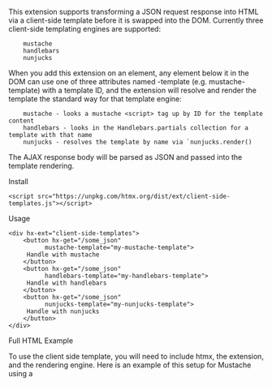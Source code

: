 This extension supports transforming a JSON request response into HTML via a client-side template before it is swapped into the DOM. Currently three client-side templating engines are supported:

```
    mustache
    handlebars
    nunjucks
```

When you add this extension on an element, any element below it in the DOM can use one of three attributes named <template-engine>-template (e.g. mustache-template) with a template ID, and the extension will resolve and render the template the standard way for that template engine:

```
    mustache - looks a mustache <script> tag up by ID for the template content
    handlebars - looks in the Handlebars.partials collection for a template with that name
    nunjucks - resolves the template by name via `nunjucks.render()
```

The AJAX response body will be parsed as JSON and passed into the template rendering.

Install

```
<script src="https://unpkg.com/htmx.org/dist/ext/client-side-templates.js"></script>
```

Usage

```
<div hx-ext="client-side-templates">
    <button hx-get="/some_json"
          mustache-template="my-mustache-template">
     Handle with mustache
    </button>
    <button hx-get="/some_json"
          handlebars-template="my-handlebars-template">
     Handle with handlebars
    </button>
    <button hx-get="/some_json"
          nunjucks-template="my-nunjucks-template">
     Handle with nunjucks
    </button>
</div>
```

Full HTML Example

To use the client side template, you will need to include htmx, the extension, and the rendering engine. Here is an example of this setup for Mustache using a <template> tag.

If you wish to put a template into another file, you can use a directive such as <script src="my-template" id="template-id" type="text/mustache">

```
<!DOCTYPE html>
<html>
  <head>
    <meta charset="utf-8">
    <meta name="viewport" content="width=device-width">
    <title>JS Bin</title>
    <script src="https://unpkg.com/htmx.org"></script>
    <script src="https://unpkg.com/htmx.org/dist/ext/client-side-templates.js"></script>
    <script src="https://unpkg.com/mustache@latest"></script>
  </head>
  <body>
    <div hx-ext="client-side-templates">
      <button hx-get="https://jsonplaceholder.typicode.com/todos/1"
              hx-swap="innerHTML"
              hx-target="#content"
              mustache-template="foo">
        Click Me
      </button>

      <p id="content">Start</p>

      <template id="foo">
        <p> {% raw %}{{userID}}{% endraw %} and {% raw %}{{id}}{% endraw %} and {% raw %}{{title}}{% endraw %} and {% raw %}{{completed}}{% endraw %}</p>
      </template>
    </div>
  </body>
</html>
```
